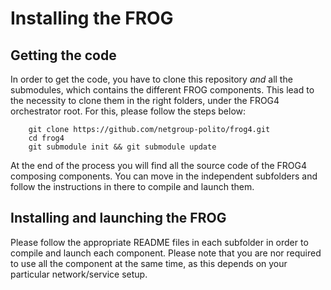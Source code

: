 # Installing the FROG

## Getting the code

In order to get the code, you have to clone this repository _and_ all the submodules, which contains the different FROG components.
This lead to the necessity to clone them in the right folders, under the FROG4 orchestrator root.
For this, please follow the steps below:

        git clone https://github.com/netgroup-polito/frog4.git
        cd frog4
        git submodule init && git submodule update

At the end of the process you will find all the source code of the FROG4 composing components.
You can move in the independent subfolders and follow the instructions in there to compile and launch them.

## Installing and launching the FROG

Please follow the appropriate README files in each subfolder in order to compile and launch each component.
Please note that you are nor required to use all the component at the same time, as this depends on your particular network/service setup.
